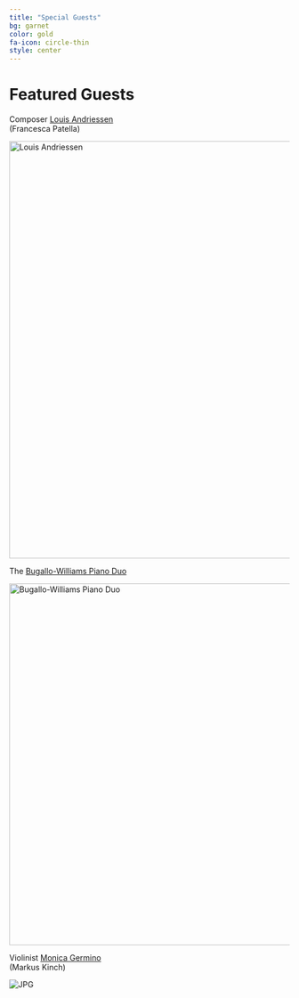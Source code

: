 ```yaml
---
title: "Special Guests"
bg: garnet
color: gold
fa-icon: circle-thin
style: center
---
```


# Featured Guests

Composer [Louis Andriessen][Andriessen]<br>
(Francesca Patella)

<img src="https://img.washingtonpost.com/rw/2010-2019/WashingtonPost/2014/01/23/Style/Images/Andriessen%20cred%20Francesca%20Patella.jpg" alt="Louis Andriessen" width="750">

The [Bugallo-Williams Piano Duo][Bugallo-Williams]

<img src="http://www.bugallowilliams.com/images/photo_page/DSC_36.jpg" alt="Bugallo-Williams Piano Duo" width="650">

Violinist [Monica Germino][Germino]<br>
(Markus Kinch)

![JPG](http://www.monicagermino.com/wp-content/uploads/2014/08/Germino_photo_credit_Markus_Kinch_2.jpg)

[Andriessen]: http://www.boosey.com/composer/Louis+Andriessen
[Bugallo-Williams]: http://www.bugallowilliams.com/
[Germino]: http://www.monicagermino.com/
